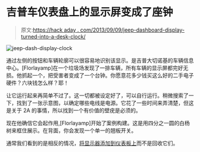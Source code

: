# 吉普车仪表盘上的显示屏变成了座钟

> 原文:[https://hack aday . com/2013/09/09/jeep-dashboard-display-turned-into-a-desk-clock/](https://hackaday.com/2013/09/09/jeep-dashboard-display-turned-into-a-desk-clock/)

![jeep-dash-display-clock](../Images/ffaf08df3a41e083575d31444e302061.png)

通过左侧的按钮和车辆轮廓可以很容易地识别该显示。是吉普大切诺基的车辆信息中心。[Florlayamp]在一个垃圾场发现了一排车辆，所有车辆的显示屏都完好无损。他抓起一个，把受害者变成了一个台钟。你愿意花多少钱买这么好的二手电子硬件？六块钱怎么样？耶！

让它运行起来再简单不过了。这一切都被设定好了，可以自行运行。稍微搜索了一下，找到了一张示意图，以确定哪些电线是电源。它花了一些时间来弄清楚，但这是关于 2A 的事情，所以找到一个有价值的壁疣是必须的。

现在他确信它会起作用,[Florlayamp]开始了案例构建。这是用四分之一圆的白杨树来框住展示。在背面，你会发现一个单一的翘板开关。

通常我们看到的是相反的情况，[将显示器添加到仪表板上](http://hackaday.com/2012/09/18/giving-the-ipod-nano-a-home-on-a-honda-dashboard/)而不是回收它们。